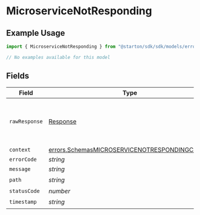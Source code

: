# MicroserviceNotResponding

## Example Usage

```typescript
import { MicroserviceNotResponding } from "@starton/sdk/sdk/models/errors";

// No examples available for this model
```

## Fields

| Field                                                                                                                   | Type                                                                                                                    | Required                                                                                                                | Description                                                                                                             |
| ----------------------------------------------------------------------------------------------------------------------- | ----------------------------------------------------------------------------------------------------------------------- | ----------------------------------------------------------------------------------------------------------------------- | ----------------------------------------------------------------------------------------------------------------------- |
| `rawResponse`                                                                                                           | [Response](https://developer.mozilla.org/en-US/docs/Web/API/Response)                                                   | :heavy_minus_sign:                                                                                                      | Raw HTTP response; suitable for custom response parsing                                                                 |
| `context`                                                                                                               | [errors.SchemasMICROSERVICENOTRESPONDINGContext](../../../sdk/models/errors/schemasmicroservicenotrespondingcontext.md) | :heavy_minus_sign:                                                                                                      | N/A                                                                                                                     |
| `errorCode`                                                                                                             | *string*                                                                                                                | :heavy_minus_sign:                                                                                                      | N/A                                                                                                                     |
| `message`                                                                                                               | *string*                                                                                                                | :heavy_minus_sign:                                                                                                      | N/A                                                                                                                     |
| `path`                                                                                                                  | *string*                                                                                                                | :heavy_check_mark:                                                                                                      | N/A                                                                                                                     |
| `statusCode`                                                                                                            | *number*                                                                                                                | :heavy_minus_sign:                                                                                                      | N/A                                                                                                                     |
| `timestamp`                                                                                                             | *string*                                                                                                                | :heavy_check_mark:                                                                                                      | N/A                                                                                                                     |
